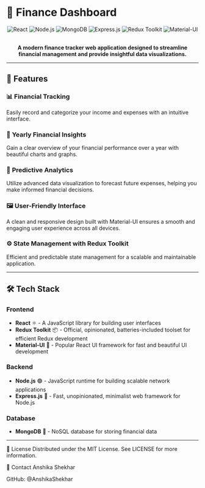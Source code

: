 # 💸 Finance Dashboard

<div align="center">
  <img src="https://img.shields.io/badge/React-20232A?style=for-the-badge&logo=react&logoColor=61DAFB" alt="React" />
  <img src="https://img.shields.io/badge/Node.js-43853D?style=for-the-badge&logo=node.js&logoColor=white" alt="Node.js" />
  <img src="https://img.shields.io/badge/MongoDB-4EA94B?style=for-the-badge&logo=mongodb&logoColor=white" alt="MongoDB" />
  <img src="https://img.shields.io/badge/Express.js-404D59?style=for-the-badge" alt="Express.js" />
  <img src="https://img.shields.io/badge/Redux%20Toolkit-593D88?style=for-the-badge&logo=redux&logoColor=white" alt="Redux Toolkit" />
  <img src="https://img.shields.io/badge/Material--UI-0081CB?style=for-the-badge&logo=material-ui&logoColor=white" alt="Material-UI" />
</div>

<br />

<div align="center">
  <p><strong>A modern finance tracker web application designed to streamline financial management and provide insightful data visualizations.</strong></p>
</div>

---

## 🌟 Features

### 📊 **Financial Tracking**
Easily record and categorize your income and expenses with an intuitive interface.

### 📅 **Yearly Financial Insights**
Gain a clear overview of your financial performance over a year with beautiful charts and graphs.

### 🔮 **Predictive Analytics**
Utilize advanced data visualization to forecast future expenses, helping you make informed financial decisions.

### 🖼️ **User-Friendly Interface**
A clean and responsive design built with Material-UI ensures a smooth and engaging user experience across all devices.

### ⚙️ **State Management with Redux Toolkit**
Efficient and predictable state management for a scalable and maintainable application.

---

## 🛠️ Tech Stack

### **Frontend**
- **React** ⚛️ - A JavaScript library for building user interfaces
- **Redux Toolkit** 📦 - Official, opinionated, batteries-included toolset for efficient Redux development
- **Material-UI** 🎨 - Popular React UI framework for fast and beautiful UI development

### **Backend**
- **Node.js** 🟢 - JavaScript runtime for building scalable network applications
- **Express.js** 🚀 - Fast, unopinionated, minimalist web framework for Node.js

### **Database**
- **MongoDB** 🍃 - NoSQL database for storing financial data

---

📄 License
Distributed under the MIT License. See LICENSE for more information.

👤 Contact
Anshika Shekhar

GitHub: @AnshikaShekhar
